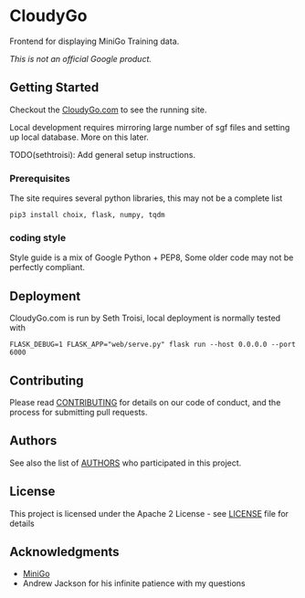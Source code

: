 # CloudyGo

Frontend for displaying MiniGo Training data.

*This is not an official Google product.*

## Getting Started

Checkout the [CloudyGo.com](http://CloudyGo.com) to see the running site.

Local development requires mirroring large number of sgf files and setting up
local database. More on this later.

TODO(sethtroisi): Add general setup instructions.


### Prerequisites

The site requires several python libraries, this may not be a complete list
```
pip3 install choix, flask, numpy, tqdm
```

### coding style 

Style guide is a mix of Google Python + PEP8,
Some older code may not be perfectly compliant.

## Deployment

CloudyGo.com is run by Seth Troisi, local deployment is normally tested with
```
FLASK_DEBUG=1 FLASK_APP="web/serve.py" flask run --host 0.0.0.0 --port 6000
```

## Contributing

Please read [CONTRIBUTING](CONTRIBUTING.md) for details on our code of conduct, and the process for submitting pull requests.

## Authors

See also the list of [AUTHORS](AUTHORS) who participated in this project.

## License

This project is licensed under the Apache 2 License - see [LICENSE](LICENSE) file for details

## Acknowledgments

* [MiniGo](https://github.com/tensorflow/minigo)
* Andrew Jackson for his infinite patience with my questions

